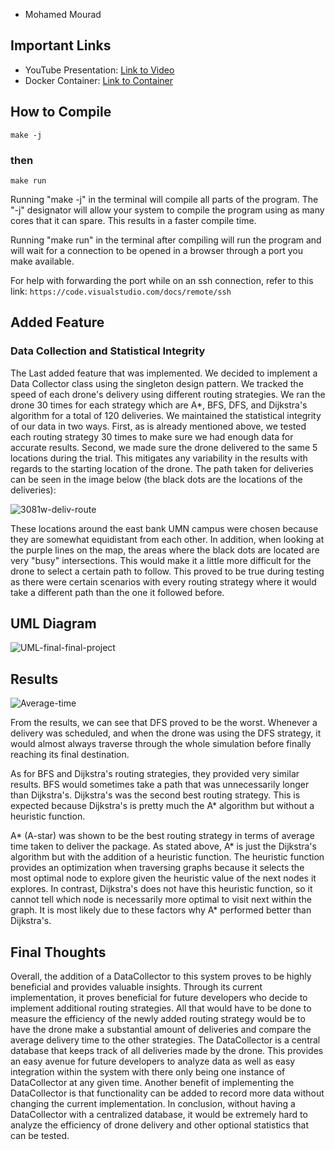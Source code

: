 
- Mohamed Mourad 

## Important Links
- YouTube Presentation: [Link to Video](https://www.youtube.com/watch?v=rmfun5nBGPQ)
- Docker Container: [Link to Container](https://hub.docker.com/r/mourad2002/final_proj)

## How to Compile
``` make -j ```
### then
``` make run ```

Running "make -j" in the terminal will compile all parts of the program. The "-j" designator will allow your system to compile the program using as many cores that it can spare. This results in a faster compile time.

Running "make run" in the terminal after compiling will run the program and will wait for a connection to be opened in a browser through a port you make available. 

For help with forwarding the port while on an ssh connection, refer to this link:
```https://code.visualstudio.com/docs/remote/ssh```

## Added Feature
### Data Collection and Statistical Integrity
The Last added feature that was implemented. We decided to implement a Data Collector class using the singleton design pattern. We tracked the speed of each drone's delivery using different routing strategies. We ran the drone 30 times for each strategy which are A*, BFS, DFS, and Dijkstra's algorithm for a total of 120 deliveries. We maintained the statistical integrity of our data in two ways. First, as is already mentioned above, we tested each routing strategy 30 times to make sure we had enough data for accurate results. Second, we made sure the drone delivered to the same 5 locations during the trial. This mitigates any variability in the results with regards to the starting location of the drone. The path taken for deliveries can be seen in the image below (the black dots are the locations of the deliveries):

![3081w-deliv-route](./images/3081w-deliv-route.PNG)

These locations around the east bank UMN campus were chosen because they are somewhat equidistant from each other. In addition, when looking at the purple lines on the map, the areas where the black dots are located are very "busy" intersections. This would make it a little more difficult for the drone to select a certain path to follow. This proved to be true during testing as there were certain scenarios with every routing strategy where it would take a different path than the one it followed before.


## UML Diagram

![UML-final-final-project](./images/UML-final-final-project.png)


## Results
![Average-time](./images/Average-time.png)

From the results, we can see that DFS proved to be the worst. Whenever a delivery was scheduled, and when the drone was using the DFS strategy, it would almost always traverse through the whole simulation before finally reaching its final destination.

As for BFS and Dijkstra's routing strategies, they provided very similar results. BFS would sometimes take a path that was unnecessarily longer than Dijkstra's. Dijkstra's was the second best routing strategy. This is expected because Dijkstra's is pretty much the A* algorithm but without a heuristic function. 

A* (A-star) was shown to be the best routing strategy in terms of average time taken to deliver the package. As stated above, A* is just the Dijkstra's algorithm but with the addition of a heuristic function. The heuristic function provides an optimization when traversing graphs because it selects the most optimal node to explore given the heuristic value of the next nodes it explores. In contrast, Dijkstra's does not have this heuristic function, so it cannot tell which node is necessarily more optimal to visit next within the graph. It is most likely due to these factors why A* performed better than Dijkstra's.

## Final Thoughts
Overall, the addition of a DataCollector to this system proves to be highly beneficial and provides valuable insights. Through its current implementation, it proves beneficial for future developers who decide to implement additional routing strategies. All that would have to be done to measure the efficiency of the newly added routing strategy would be to have the drone make a substantial amount of deliveries and compare the average delivery time to the other strategies. The DataCollector is a central database that keeps track of all deliveries made by the drone. This provides an easy avenue for future developers to analyze data as well as easy integration within the system with there only being one instance of DataCollector at any given time. Another benefit of implementing the DataCollector is that functionality can be added to record more data without changing the current implementation. In conclusion, without having a DataCollector with a centralized database, it would be extremely hard to analyze the efficiency of drone delivery and other optional statistics that can be tested.
